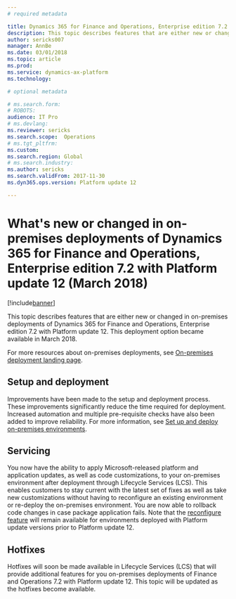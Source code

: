 ```yaml
---
# required metadata

title: Dynamics 365 for Finance and Operations, Enterprise edition 7.2 with Platform update 12 for on-premises deployments
description: This topic describes features that are either new or changed in on-premises deployments of Dynamics 365 for Finance and Operations, Enterprise edition 7.2 with Platform update 12. This deployment option became available in March 2018.
author: sericks007
manager: AnnBe
ms.date: 03/01/2018
ms.topic: article
ms.prod: 
ms.service: dynamics-ax-platform
ms.technology: 

# optional metadata

# ms.search.form: 
# ROBOTS: 
audience: IT Pro
# ms.devlang: 
ms.reviewer: sericks
ms.search.scope:  Operations
# ms.tgt_pltfrm: 
ms.custom: 
ms.search.region: Global
# ms.search.industry: 
ms.author: sericks
ms.search.validFrom: 2017-11-30 
ms.dyn365.ops.version: Platform update 12 

---
```


# What's new or changed in on-premises deployments of Dynamics 365 for Finance and Operations, Enterprise edition 7.2 with Platform update 12 (March 2018)

[!include[banner](../includes/banner.md)]

This topic describes features that are either new or changed in on-premises deployments of Dynamics 365 for Finance and Operations, Enterprise edition 7.2 with Platform update 12. This deployment option became available in March 2018.

For more resources about on-premises deployments, see [On-premises deployment landing page](../../dev-itpro/deployment/on-premises-deployment-landing-page.md).

## Setup and deployment
Improvements have been made to the setup and deployment process. These improvements significantly reduce the time required for deployment. Increased automation and multiple pre-requisite checks have also been added to improve reliability.  For more information, see [Set up and deploy on-premises environments](../../dev-itpro/deployment/setup-deploy-on-premises-environments.md).

## Servicing 
You now have the ability to apply Microsoft-released platform and application updates, as well as code customizations, to your on-premises environment after deployment through Lifecycle Services (LCS). This enables customers to stay current with the latest set of fixes as well as take new customizations without having to reconfigure an existing environment or re-deploy the on-premises environment. You are now able to rollback code changes in case package application fails. Note that the [reconfigure feature](../../dev-itpro/lifecycle-services/reconfigure-environment.md) will remain available for environments deployed with Platform update versions prior to Platform update 12. 

## Hotfixes 
Hotfixes will soon be made available in Lifecycle Services (LCS) that will provide additional features for you on-premises deployments of Finance and Operations 7.2 with Platform update 12. This topic will be updated as the hotfixes become available.
